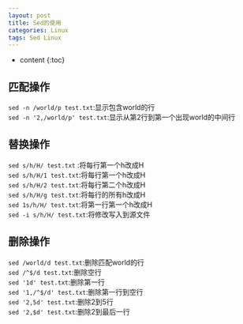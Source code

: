 ```yaml
---
layout: post
title: Sed的使用
categories: Linux
tags: Sed Linux
---
```


* content
{:toc}
## 匹配操作  
`sed -n /world/p test.txt`:显示包含world的行  
`sed -n '2,/world/p' test.txt`:显示从第2行到第一个出现world的中间行  


## 替换操作  
`sed s/h/H/ test.txt` :将每行第一个h改成H  
`sed s/h/H/1 test.txt`:将每行第一个h改成H  
`sed s/h/H/2 test.txt`:将每行第二个h改成H  
`sed s/h/H/g test.txt`:将每行的所有h改成H  
`sed 1s/h/H/ test.txt`:将第一行第一个h改成H  
`sed -i s/h/H/ test.txt`:将修改写入到源文件  

## 删除操作   
`sed /world/d test.txt`:删除匹配world的行  
`sed /^$/d test.txt`:删除空行  
`sed '1d' test.txt`:删除第一行  
`sed '1,/^$/d' test.txt`:删除第一行到空行  
`sed '2,5d' test.txt`:删除2到5行  
`sed '2,$d' test.txt`:删除2到最后一行  